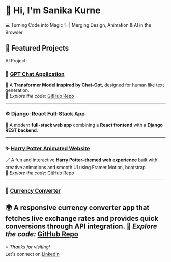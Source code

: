# 👋 Hi, I'm Sanika Kurne  
💻 Turning Code into Magic ✨ |  Merging Design, Animation & AI in the Browser. 


## 🧩 Featured Projects

AI Project:
### 🤖 [GPT Chat Application](https://github.com/Sanika970/Gpt_final)
💬 A **Transformer Model inspired by Chat-Gpt**, designed for human like text generation.  
🔗 *Explore the code:* [GitHub Repo](https://github.com/Sanika970/Gpt_final)

---
### ⚙️ [Django-React Full-Stack App](https://github.com/Sanika970/django-react-app)
🚀 A modern **full-stack web app** combining a **React frontend** with a **Django REST backend**.  

---

### ✨ [Harry Potter Animated Website](https://github.com/Sanika970/Harry_Potter_Animated)
🪄 A fun and interactive **Harry Potter–themed web experience** built with creative animations and smooth UI using Framer Motion, bootstrap.    
🔗 *Explore the code:* [GitHub Repo](https://github.com/Sanika970/Harry_Potter_Animated)

---

### 💱 [Currency Converter](https://github.com/Sanika970/Currency_Converter)
🌍 A responsive **currency converter app** that fetches live exchange rates and provides quick conversions through API integration. 
🔗 *Explore the code:* [GitHub Repo](https://github.com/Sanika970/Currency_Converter)
---

⭐️ *Thanks for visiting!*  
Let's connect on [LinkedIn](https://www.linkedin.com/in/sanika-kurne-0b7a0532b/?originalSubdomain=in) 
